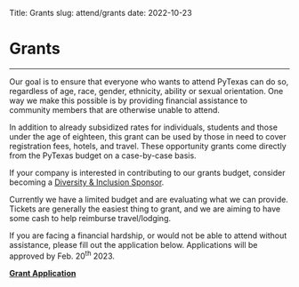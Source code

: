 Title: Grants
slug: attend/grants
date: 2022-10-23

# Grants
---

Our goal is to ensure that everyone who wants to attend PyTexas can do so, regardless of age, race, gender, ethnicity, ability or sexual orientation. One way we make this possible is by providing financial assistance to community members that are otherwise unable to attend.

In addition to already subsidized rates for individuals, students and those under the age of eighteen, this grant can be used by those in need to cover registration fees, hotels, and travel. These opportunity grants come directly from the PyTexas budget on a case-by-case basis.

If your company is interested in contributing to our grants budget, consider becoming a [Diversity & Inclusion Sponsor](/sponsors/prospectus).

Currently we have a limited budget and are evaluating what we can provide. Tickets are generally the easiest thing to grant, and we are aiming to have some cash to help reimburse travel/lodging.

If you are facing a financial hardship, or would not be able to attend without assistance, please fill out the application below. Applications will be approved by Feb. 20<sup>th</sup> 2023.

**[Grant Application](https://goo.gl/forms/WXcF0xFzBfOHPLU43)**
